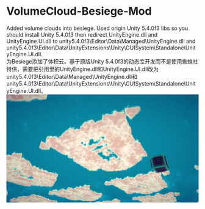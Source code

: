 # VolumeCloud-Besiege-Mod
Added volume clouds into besiege. Used origin Unity 5.4.0f3 libs so you should install Unity 5.4.0f3 then redirect UnityEngine.dll and UnityEngine.UI.dll to unity5.4.0f3\Editor\Data\Managed\UnityEngine.dll and unity5.4.0f3\Editor\Data\UnityExtensions\Unity\GUISystem\Standalone\UnityEngine.UI.dll.  
为Besiege添加了体积云。基于原版Unity 5.4.0f3的动态库开发而不是使用蜘蛛社特供，需要把引用里的UnityEngine.dll和UnityEngine.UI.dll改为unity5.4.0f3\Editor\Data\Managed\UnityEngine.dll和unity5.4.0f3\Editor\Data\UnityExtensions\Unity\GUISystem\Standalone\UnityEngine.UI.dll。  
![image](https://github.com/Pro-Nou/VolumeCloud-Besiege-Mod/blob/main/preview/BesiegeIcon.jpg)
